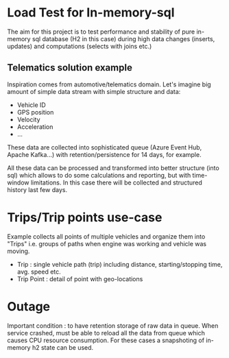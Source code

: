 # Load Test for In-memory-sql

The aim for this project is to test performance and stability of pure 
in-memory sql database (H2 in this case) during high data changes (inserts, updates) and computations (selects with joins etc.)

## Telematics solution example

Inspiration comes from automotive/telematics domain. Let's imagine big amount of simple data stream 
with simple structure and data:

* Vehicle ID
* GPS position 
* Velocity
* Acceleration
* ...   

These data are collected into sophisticated queue (Azure Event Hub, Apache Kafka...) with 
retention/persistence for 14 days, for example.

All these data can be processed and transformed into better structure (into sql) which allows to do some 
calculations and reporting, but with time-window limitations. 
In this case there will be collected and structured history last few days.

# Trips/Trip points use-case

Example collects all points of multiple vehicles and organize them into "Trips" i.e. 
groups of paths when engine was working and vehicle was moving. 

* Trip : single vehicle path (trip) including distance, starting/stopping time, avg. speed etc.  
* Trip Point : detail of point with geo-locations

# Outage

Important condition : to have retention storage of raw data in queue. When service crashed, must be able to 
reload all the data from queue which causes CPU resource consumption. For these cases a snapshoting 
of in-memory h2 state can be used.



